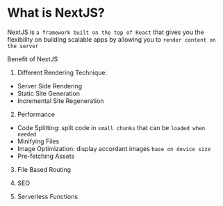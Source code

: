 # What is NextJS?

NextJS is `a framework built on the top of React` that gives you the flexibility on building scalable apps by allowing you to `render content on the server`

Benefit of NextJS

1. Different Rendering Technique:

- Server Side Rendering
- Static Site Generation
- Incremental Site Regeneration

2. Performance

- Code Splitting: split code in `small chunks` that can be `loaded when needed`
- Minifying Files
- Image Optimization: display accordant images `base on device size`
- Pre-fetching Assets

3. File Based Routing

4. SEO

5. Serverless Functions
